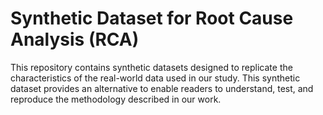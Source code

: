 # Synthetic Dataset for Root Cause Analysis (RCA)

This repository contains synthetic datasets designed to replicate the characteristics of the real-world data used in our study. This synthetic dataset provides an alternative to enable readers to understand, test, and reproduce the methodology described in our work.

